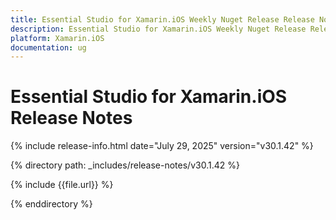 ```yaml
---
title: Essential Studio for Xamarin.iOS Weekly Nuget Release Release Notes  
description: Essential Studio for Xamarin.iOS Weekly Nuget Release Release Notes  
platform: Xamarin.iOS
documentation: ug
---
```


# Essential Studio for Xamarin.iOS  Release Notes  

{% include release-info.html date="July 29, 2025"  version="v30.1.42" %}

{% directory path: _includes/release-notes/v30.1.42 %}

{% include {{file.url}} %}

{% enddirectory %}